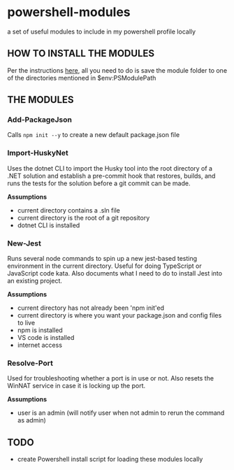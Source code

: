 # powershell-modules

a set of useful modules to include in my powershell profile locally

## HOW TO INSTALL THE MODULES

Per the instructions [here](https://learn.microsoft.com/en-us/powershell/scripting/developer/module/how-to-write-a-powershell-script-module?view=powershell-7.3), all you need to do is save the module folder to one of the directories mentioned in $env:PSModulePath

## THE MODULES

### Add-PackageJson 

Calls `npm init --y` to create a new default package.json file

### Import-HuskyNet

Uses the dotnet CLI to import the Husky tool into the root directory of a .NET solution and establish a pre-commit hook that restores, builds, and runs the tests for the solution before a git commit can be made.

**Assumptions**

- current directory contains a .sln file
- current directory is the root of a git repository
- dotnet CLI is installed

### New-Jest

Runs several node commands to spin up a new jest-based testing environment in the current directory. Useful for doing TypeScript or JavaScript code kata. Also documents what I need to do to install Jest into an existing project.

**Assumptions**

- current directory has not already been 'npm init'ed
- current directory is where you want your package.json and config files to live
- npm is installed
- VS code is installed
- internet access

### Resolve-Port

Used for troubleshooting whether a port is in use or not. Also resets the WinNAT service in case it is locking up the port.

**Assumptions**

- user is an admin (will notify user when not admin to rerun the command as admin)

## TODO

- create Powershell install script for loading these modules locally
